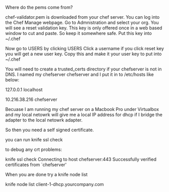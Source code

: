 Where do the pems come from?

chef-validator.pem is downloaded from your chef server. You can log into the Chef Manage webpage. Go to Admnistration and select 
your org.
You will see a reset validation key. This key is only offered once in a web based window to cut and paste. So keep it somewhere
safe. Put this key into ~/.chef

Now go to USERS by clicking USERS
Click a username
if you click reset key you will get a new user key. Copy this and make it your user key to put into ~/.chef

You will need to create a trusted_certs directory if your chefserver is not in DNS. I named my chefserver chefserver and I put it in 
to /etc/hosts like below:


127.0.0.1       localhost

10.216.38.216   chefserver

Becuase I am running my chef server on a Macbook Pro under Virtualbox and my local netowrk will give me a local IP address for
dhcp if I bridge the adapter to the local netowrk adapter.

So then you need a self signed certificate.

you can run
knife ssl check 

to debug any crt problems:

knife ssl check
Connecting to host chefserver:443
Successfully verified certificates from `chefserver'

When you are done try a 
knife node list

knife node list
client-1-dhcp.yourcompany.com


